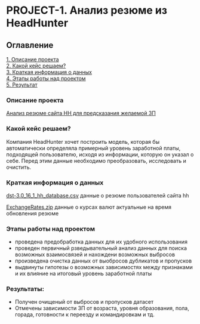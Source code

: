 # PROJECT-1. Анализ резюме из HeadHunter

## Оглавление  
[1. Описание проекта](README.md#Описание-проекта)  
[2. Какой кейс решаем?](README.md#Какой-кейс-решаем)  
[3. Краткая информация о данных](README.md#Краткая-информация-о-данных)  
[4. Этапы работы над проектом](README.md#Этапы-работы-над-проектом)  
[5. Результат](README.md#Результаты)    


### Описание проекта    
[Анализ резюме сайта HH для предсказания желаемой ЗП](https://drive.google.com/file/d/1cUbsg4c7Z7ZpG8LakYzLBnOOII1ebFfc/view?usp=sharing) 



### Какой кейс решаем?    
Компания HeadHunter хочет построить модель, которая бы автоматически определяла примерный уровень заработной платы, подходящей пользователю, исходя из информации, которую он указал о себе. Перед этим данные необходимо преобразовать, исследовать и очистить.


### Краткая информация о данных
[dst-3.0_16_1_hh_database.csv](https://drive.google.com/file/d/1cUbsg4c7Z7ZpG8LakYzLBnOOII1ebFfc/view?usp=sharing) данные о резюме пользователей сайта hh

[ExchangeRates.zip](https://drive.google.com/file/d/16AdjaV1gOict59rv_xCBZuT0N9HFSJy_/view?usp=sharing) данные о курсах валют актуальные на время обновления резюме
  


### Этапы работы над проектом  
- проведена предобработка данных для их удобного использования 
- проведен первичный рзведывательный анализ данных для поиска возможных взаимосвязей и нахождени возможных выбросов
- произведена очистка данных от выобросов дубликатов и пропусков
- выдвинуты гипотезы о возможных зависимостях между признаками и их влияние на итоговый уровень заработной платы 


### Результаты:  
- Получен очищеный от выбросов и пропусков датасет 
- Отмечены зависимости ЗП от возраста, уровня образования, пола, горада, готовности к переезду и командировкам и тд.


